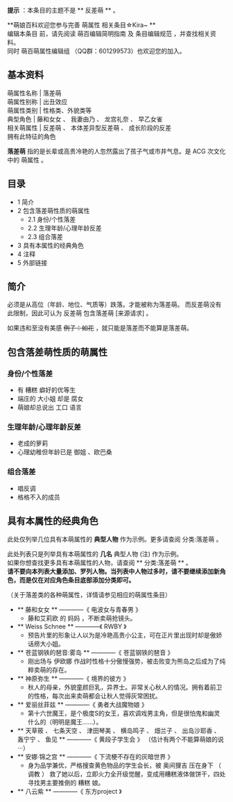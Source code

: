 **提示** ：本条目的主题不是 ** 反差萌  ** 。

**萌娘百科欢迎您参与完善 萌属性  相关条目☆Kira~ **  
编辑本条目  前，请先阅读  萌百编辑简明指南  及  条目编辑规范  ，并查找相关资料。  
同时  萌百萌属性编辑组  （QQ群：601299573）也欢迎您的加入。

**基本资料**  
---  
萌属性名称  |  落差萌   
萌属性别称  |  出丑效应   
萌属性类别  |  性格类、外貌类等   
典型角色  |  藤和女女  、  我妻由乃  、  龙宫礼奈  、  早乙女雀   
相关萌属性  |  反差萌  、  本体差异型反差萌  、  成长阶段的反差   
拥有此特征的角色  
  
**落差萌** 指的是长辈或高贵冷艳的人忽然露出了孩子气或市井气息。是  ACG  次文化  中的  萌属性  。

##  目录

  * 1  简介 
  * 2  包含落差萌性质的萌属性 
    * 2.1  身份/个性落差 
    * 2.2  生理年龄/心理年龄反差 
    * 2.3  组合落差 
  * 3  具有本属性的经典角色 
  * 4  注释 
  * 5  外部链接 

##  简介

必须是从高位（年龄、地位、气质等）跌落。才能被称为落差萌。  而反差萌没有此限制，因此可认为  反差萌  包含落差萌  [来源请求]  。

如果违和至没有美感 ~~例子：如花~~ ，就只能是落差而不能算是落差萌。

##  包含落差萌性质的萌属性

###  身份/个性落差

  * 有  糟糕  癖好的优等生 
  * 端庄的  大小姐  却是  腐女 
  * 萌娘却总说出  工口  语言 

###  生理年龄/心理年龄反差

  * 老成的萝莉 
  * 心理幼稚但年龄已是  御姐  、欧巴桑 

###  组合落差

  * 唱反调 
  * 格格不入的成员 

##  具有本属性的经典角色

此处仅列举几位具有本萌属性的 **典型人物** 作为示例。更多请查阅  分类:落差萌  。

此处列表只是列举具有本萌属性的 **几名** 典型人物  (注)  作为示例。  
如果你想查找更多具有本萌属性的人物，请查阅 ** 分类:落差萌  ** 。  
**请不要向本列表大量添加、罗列人物。当列表中人物过多时，请不要继续添加新角色，而是仅在对应角色条目底部添加分类即可。**

（关于落差类的各种萌属性，详情请参见相应的萌属性条目）

  * ** 藤和女女  ** ————《  电波女与青春男  》 
    * 藤和艾莉欧  的  妈妈  ，不断卖萌抢镜头。 
  * ** Weiss Schnee  ** ————《  RWBY  》 
    * 预告片里的形象让人以为是冷艳高贵小公主，可在正片里出现时却是傲娇话痨大小姐。 
  * ** 苍蓝钢铁的琶音:雾岛  ** ————《  苍蓝钢铁的琶音  》 
    * 刚出场与  伊欧娜  作战时性格十分傲慢强势，被击败变为熊岛之后成为了纯粹卖萌的存在。 
  * ** 神原弥生  ** ————《  境界的彼方  》 
    * 秋人的母亲，外貌童颜巨乳，异界士。非常关心秋人的情况。拥有着前卫的性格，每次出来卖萌都会让秋人觉得灰常困扰。 
  * ** 爱丽丝菲兹  ** ————《  勇者大战魔物娘  》 
    * 第十六世魔王，是个极度S的女王，喜欢调戏男主角，但是很怕鬼和幽灵什么的（明明是魔王……）。 
  * ** 天草筱  、  七条天空  、  津田琴美  、  横岛鸣子  、  畑兰子  、  出岛沙耶香  、  轰宁宁  、  鱼见  ** ————《  黄段子学生会  》  （估计有两个不能算萌娘的说···） 
  * ** 安娜·锦之宫  ** ————《  下流梗不存在的灰暗世界  》 
    * 身为品学兼优，严格搜查黄色物品的学生会长，被  奥间狸吉  压在身下  （  调教  ）  救了她以后，立即火力全开级觉醒，变成用糟糕液体做饼干，四处寻找男主要推倒的  糟糕  娘。 
  * ** 八云紫  ** ————《  东方project  》 